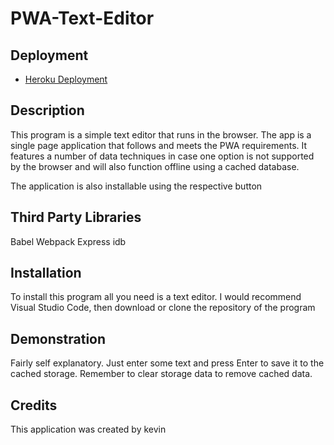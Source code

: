 # PWA-Text-Editor

## Deployment
* [Heroku Deployment](https://obscure-river-45635.herokuapp.com/)

## Description

This program is a simple text editor that runs in the browser. The app is a single page application that follows and meets the PWA requirements. It features a number of data techniques in case one option is not supported by the browser and will also function offline using a cached database.

The application is also installable using the respective button 

## Third Party Libraries

Babel
Webpack
Express
idb

## Installation

To install this program all you need is a text editor. I would recommend Visual Studio Code, then download or clone the repository of the program

## Demonstration

Fairly self explanatory. Just enter some text and press Enter to save it to the cached storage. Remember to clear storage data to remove cached data.
## Credits

This application was created by kevin